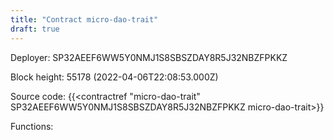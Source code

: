```yaml
---
title: "Contract micro-dao-trait"
draft: true
---
```

Deployer: SP32AEEF6WW5Y0NMJ1S8SBSZDAY8R5J32NBZFPKKZ


 



Block height: 55178 (2022-04-06T22:08:53.000Z)

Source code: {{<contractref "micro-dao-trait" SP32AEEF6WW5Y0NMJ1S8SBSZDAY8R5J32NBZFPKKZ micro-dao-trait>}}

Functions:


